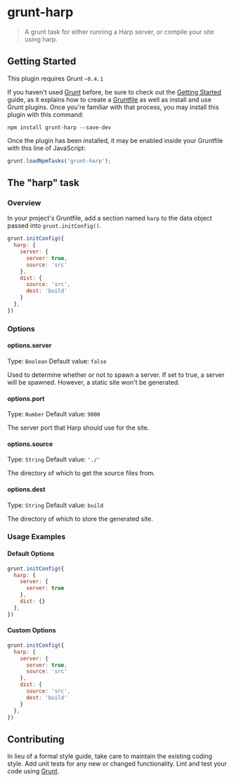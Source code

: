 # grunt-harp

> A grunt task for either running a Harp server, or compile your site using harp.

## Getting Started

This plugin requires Grunt `~0.4.1`

If you haven't used [Grunt](http://gruntjs.com/) before, be sure to check out the [Getting Started](http://gruntjs.com/getting-started) guide, as it explains how to create a [Gruntfile](http://gruntjs.com/sample-gruntfile) as well as install and use Grunt plugins. Once you're familiar with that process, you may install this plugin with this command:

```shell
npm install grunt-harp --save-dev
```

Once the plugin has been installed, it may be enabled inside your Gruntfile with this line of JavaScript:

```js
grunt.loadNpmTasks('grunt-harp');
```

## The "harp" task

### Overview

In your project's Gruntfile, add a section named `harp` to the data object passed into `grunt.initConfig()`.

```js
grunt.initConfig({
  harp: {
    server: {
      server: true,
      source: 'src'
    },
    dist: {
      source: 'src',
      dest: 'build'
    }
  },
})
```

### Options

#### options.server

Type: `Boolean`
Default value: `false`

Used to determine whether or not to spawn a server. If set to true, a server will be spawned. However, a static site won't be generated.

#### options.port

Type: `Number`
Default value: `9000`

The server port that Harp should use for the site.

#### options.source

Type: `String`
Default value: `'./'`

The directory of which to get the source files from.

#### options.dest

Type: `String`
Default value: `build`

The directory of which to store the generated site.

### Usage Examples

#### Default Options

```js
grunt.initConfig({
  harp: {
    server: {
      server: true
    },
    dist: {}
  },
})
```

#### Custom Options

```js
grunt.initConfig({
  harp: {
    server: {
      server: true,
      source: 'src'
    },
    dist: {
      source: 'src',
      dest: 'build'
    }
  },
})
```

## Contributing

In lieu of a formal style guide, take care to maintain the existing coding style. Add unit tests for any new or changed functionality. Lint and test your code using [Grunt](http://gruntjs.com/).
